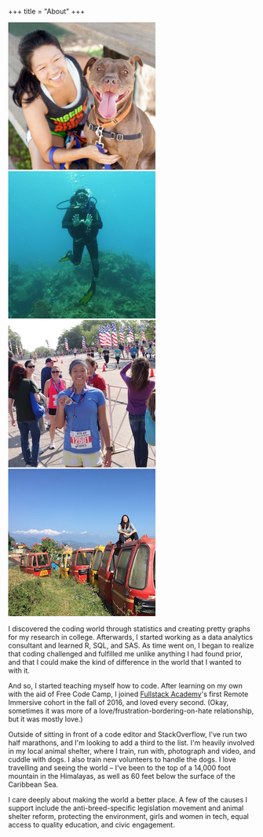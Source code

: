 +++
title = "About"
+++

<div class="container about">
  <div class="row">
    <div class="col-xs-6 col-sm-3 text-center">
      <img src="/img/about/avatar.jpg">
    </div>
    <div class="col-xs-6 col-sm-3 text-center">
      <img src="/img/about/scuba-diving.jpg">
    </div>
    <div class="col-xs-6 col-sm-3 text-center">
      <img src="/img/about/cleveland-half-marathon.jpg">
    </div>
    <div class="col-xs-6 col-sm-3 text-center">
      <img src="/img/about/darjeeling-himalayas.jpg">
    </div>
  </div>

  <p>I discovered the coding world through statistics and creating pretty graphs for my research in college. Afterwards, I started working as a data analytics consultant and learned R, SQL, and SAS. As time went on, I began to realize that coding challenged and fulfilled me unlike anything I had found prior, and that I could make the kind of difference in the world that I wanted to with it.</p>

  <p>And so, I started teaching myself how to code. After learning on my own with the aid of Free Code Camp, I joined <a href="https://fullstackacademy.com/">Fullstack Academy</a>'s first Remote Immersive cohort in the fall of 2016, and loved every second. (Okay, sometimes it was more of a love/frustration-bordering-on-hate relationship, but it was mostly love.)</p>

  <p>Outside of sitting in front of a code editor and StackOverflow, I've run two half marathons, and I'm looking to add a third to the list. I'm heavily involved in my local animal shelter, where I train, run with, photograph and video, and cuddle with dogs. I also train new volunteers to handle the dogs. I love travelling and seeing the world – I've been to the top of a 14,000 foot mountain in the Himalayas, as well as 60 feet below the surface of the Caribbean Sea.</p>

  <p>I care deeply about making the world a better place. A few of the causes I support include the anti-breed-specific legislation movement and animal shelter reform, protecting the environment, girls and women in tech, equal access to quality education, and civic engagement.</p>
</div>
